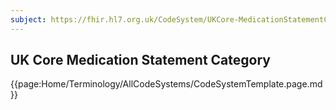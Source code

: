 ```yaml
---
subject: https://fhir.hl7.org.uk/CodeSystem/UKCore-MedicationStatementCategory
---
```

## UK Core Medication Statement Category

{{page:Home/Terminology/AllCodeSystems/CodeSystemTemplate.page.md}}